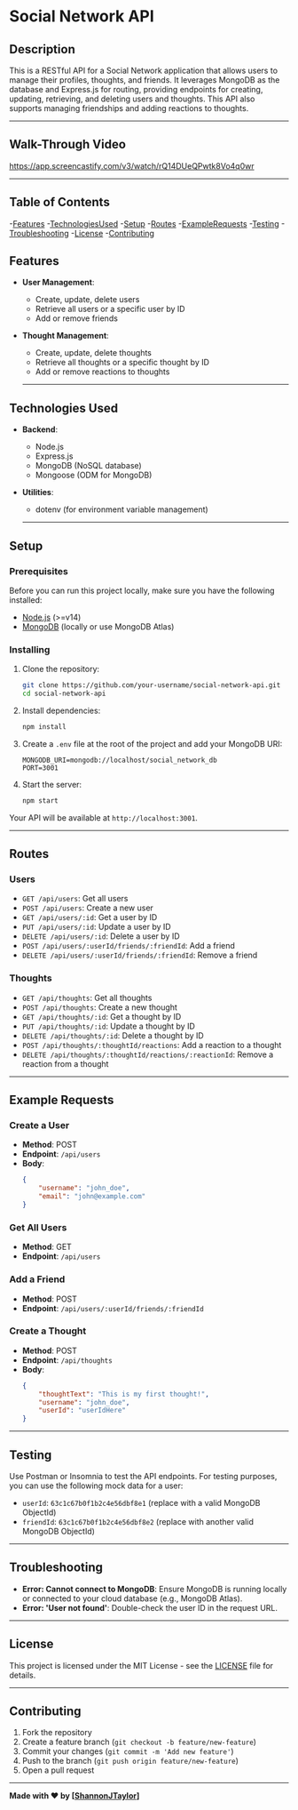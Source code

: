 # Social Network API

## Description

This is a RESTful API for a Social Network application that allows users to manage their profiles, thoughts, and friends. It leverages MongoDB as the database and Express.js for routing, providing endpoints for creating, updating, retrieving, and deleting users and thoughts. This API also supports managing friendships and adding reactions to thoughts.

---

## Walk-Through Video

https://app.screencastify.com/v3/watch/rQ14DUeQPwtk8Vo4q0wr


---

## Table of Contents

-[Features](#features)
-[TechnologiesUsed](#technologies_used)
-[Setup](#setup)
-[Routes](#routes)
-[ExampleRequests](#example_requests)
-[Testing](#testing)
-[Troubleshooting](#troubleshooting)
-[License](#license)
-[Contributing](#contributing)



## Features

- **User Management**:
  - Create, update, delete users
  - Retrieve all users or a specific user by ID
  - Add or remove friends
  
- **Thought Management**:
  - Create, update, delete thoughts
  - Retrieve all thoughts or a specific thought by ID
  - Add or remove reactions to thoughts

  ---

## Technologies Used

- **Backend**:
  - Node.js
  - Express.js
  - MongoDB (NoSQL database)
  - Mongoose (ODM for MongoDB)
  
- **Utilities**:
  - dotenv (for environment variable management)

  ---

## Setup

### Prerequisites

Before you can run this project locally, make sure you have the following installed:

- [Node.js](https://nodejs.org/) (>=v14)
- [MongoDB](https://www.mongodb.com/try/download/community) (locally or use MongoDB Atlas)

### Installing

1. Clone the repository:
    ```bash
    git clone https://github.com/your-username/social-network-api.git
    cd social-network-api
    ```

2. Install dependencies:
    ```bash
    npm install
    ```

3. Create a `.env` file at the root of the project and add your MongoDB URI:
    ```
    MONGODB_URI=mongodb://localhost/social_network_db
    PORT=3001
    ```

4. Start the server:
    ```bash
    npm start
    ```

Your API will be available at `http://localhost:3001`.

---

## Routes

### Users

- `GET /api/users`: Get all users
- `POST /api/users`: Create a new user
- `GET /api/users/:id`: Get a user by ID
- `PUT /api/users/:id`: Update a user by ID
- `DELETE /api/users/:id`: Delete a user by ID
- `POST /api/users/:userId/friends/:friendId`: Add a friend
- `DELETE /api/users/:userId/friends/:friendId`: Remove a friend

### Thoughts

- `GET /api/thoughts`: Get all thoughts
- `POST /api/thoughts`: Create a new thought
- `GET /api/thoughts/:id`: Get a thought by ID
- `PUT /api/thoughts/:id`: Update a thought by ID
- `DELETE /api/thoughts/:id`: Delete a thought by ID
- `POST /api/thoughts/:thoughtId/reactions`: Add a reaction to a thought
- `DELETE /api/thoughts/:thoughtId/reactions/:reactionId`: Remove a reaction from a thought

---

## Example Requests

### Create a User
- **Method**: POST
- **Endpoint**: `/api/users`
- **Body**:
    ```json
    {
        "username": "john_doe",
        "email": "john@example.com"
    }
    ```

### Get All Users
- **Method**: GET
- **Endpoint**: `/api/users`

### Add a Friend
- **Method**: POST
- **Endpoint**: `/api/users/:userId/friends/:friendId`

### Create a Thought
- **Method**: POST
- **Endpoint**: `/api/thoughts`
- **Body**:
    ```json
    {
        "thoughtText": "This is my first thought!",
        "username": "john_doe",
        "userId": "userIdHere"
    }
    ```
---

## Testing

Use Postman or Insomnia to test the API endpoints. For testing purposes, you can use the following mock data for a user:

- `userId`: `63c1c67b0f1b2c4e56dbf8e1` (replace with a valid MongoDB ObjectId)
- `friendId`: `63c1c67b0f1b2c4e56dbf8e2` (replace with another valid MongoDB ObjectId)

---

## Troubleshooting

- **Error: Cannot connect to MongoDB**: Ensure MongoDB is running locally or connected to your cloud database (e.g., MongoDB Atlas).
- **Error: 'User not found'**: Double-check the user ID in the request URL.

---

## License

This project is licensed under the MIT License - see the [LICENSE](LICENSE) file for details.

---

## Contributing

1. Fork the repository
2. Create a feature branch (`git checkout -b feature/new-feature`)
3. Commit your changes (`git commit -m 'Add new feature'`)
4. Push to the branch (`git push origin feature/new-feature`)
5. Open a pull request

---

**Made with ❤️ by [[ShannonJTaylor](https://github.com/ShannonJTaylor)]**
